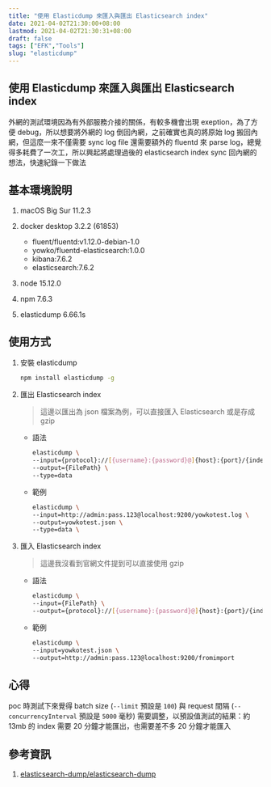 ```yaml
---
title: "使用 Elasticdump 來匯入與匯出 Elasticsearch index"
date: 2021-04-02T21:30:00+08:00
lastmod: 2021-04-02T21:30:31+08:00
draft: false
tags: ["EFK","Tools"]
slug: "elasticdump"
---
```


## 使用 Elasticdump 來匯入與匯出 Elasticsearch index

外網的測試環境因為有外部服務介接的關係，有較多機會出現 exeption，為了方便 debug，所以想要將外網的 log 倒回內網，之前確實也真的將原始 log 搬回內網，但這麼一來不僅需要 sync log file 還需要額外的 fluentd 來 parse log，總覺得多耗費了一次工，所以興起將處理過後的 elasticsearch index sync 回內網的想法，快速紀錄一下做法 

## 基本環境說明

1. macOS Big Sur 11.2.3
2. docker desktop 3.2.2 (61853)

    - fluent/fluentd:v1.12.0-debian-1.0
    - yowko/fluentd-elasticsearch:1.0.0
    - kibana:7.6.2
    - elasticsearch:7.6.2

3. node 15.12.0
4. npm 7.6.3
5. elasticdump 6.66.1s

## 使用方式

1. 安裝 elasticdump

    ```bash
    npm install elasticdump -g
    ```

2. 匯出 Elasticsearch index

    > 這邊以匯出為 json 檔案為例，可以直接匯入 Elasticsearch 或是存成 gzip

    - 語法

        ```bash
        elasticdump \
        --input={protocol}://[{username}:{password}@]{host}:{port}/{index} \
        --output={FilePath} \
        --type=data
        ```

    - 範例

        ```bash
        elasticdump \
        --input=http://admin:pass.123@localhost:9200/yowkotest.log \
        --output=yowkotest.json \
        --type=data \
        ```

3. 匯入 Elasticsearch index

    > 這邊我沒看到官網文件提到可以直接使用 gzip

    - 語法

        ```bash
        elasticdump \
        --input={FilePath} \
        --output={protocol}://[{username}:{password}@]{host}:{port}/{index}

        ```

    - 範例

        ```bash
        elasticdump \
        --input=yowkotest.json \
        --output=http://admin:pass.123@localhost:9200/fromimport
        ```

## 心得

poc 時測試下來覺得 batch size (`--limit` 預設是 `100`) 與 request 間隔 (`--concurrencyInterval` 預設是 `5000` 毫秒) 需要調整，以預設值測試的結果：約 13mb 的 index 需要 20 分鐘才能匯出，也需要差不多 20 分鐘才能匯入

## 參考資訊

1. [elasticsearch-dump/elasticsearch-dump](https://github.com/elasticsearch-dump/elasticsearch-dump)
